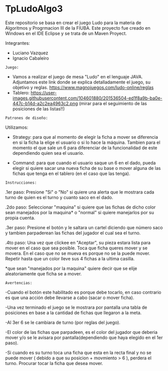 # TpLudoAlgo3
Este repositorio se basa en crear el juego Ludo para la materia de Algoritmos y Progrmacion III de la FIUBA. Este proyecto fue creado en Windows en el IDE Eclipse y se trata de un Maven Proyect. 

Integrantes: 

- Luciano Vazquez
- Ignacio Cabaleiro


`Juego: `

- Vamos a realizar el juego de mesa "Ludo" en el lenguaje JAVA.
  Adjuntamos este link donde se explica detalladamente el juego, su objetivo y reglas.
  https://www.magnojuegos.com/ludo-online/reglas
- Tablero: https://user-images.githubusercontent.com/104601880/201536504-ed1f8a9b-ba0e-447c-b14d-a2c2ea4963c2.png (mirar para el seguimiento de las posiciones de las listas!!)



`Patrones de diseño:`

Utilizamos:
    
  - Strategy: para que al momento de elegir la ficha a mover se diferencia en si la ficha la elige el usuario o si lo hace la máquina. Tambien para el momento el que sale un 6 para diferenciar de la funcionalidad de este dependiendo quien sea el usuario.
  
  - Command: para que cuando el usuario saque un 6 en el dado, pueda elegir si quiere sacar una nueva ficha de su base o mover alguna de las fichas que tenga en el           tablero (en el caso que las tenga).



   `Instrucciones:`
   
  .1er paso: Presione "Si" o "No" si quiere una alerta que le mostrara cada turno de quien es el turno y cuanto saco en el dado.
  
  .2do paso: Seleccionar "maquina" si quiere que las fichas de dicho color sean manejados por la maquina* o "normal" si quiere manejarlos por su propia cuenta.
  
  .3er paso: Presione el botón y le saltara un cartel diciendo que número saco y tambien parpaderean las fichas del jugador el cual sea el turno.
  
  .4to paso: Una vez que clickee en "Aceptar", su pieza estara lista para mover en el caso que sea posible. Toca que ficha queres mover y se movera. En el caso que no se mueva es porque no se la puede mover. Repetir hasta que un color lleve sus 4 fichas a la ultima casilla.
  
  *que sean "manejados por la maquina" quiere decir que se elije aleatoriamente que ficha se a mover.
  
  
  `Avertencias:`
  
  -Cuando el botón este habilitado es porque debe tocarlo, en caso contrario es que una acción debe llevarse a cabo (sacar o mover ficha). 
  
  -Una vez terminado el juego se le mostrara por pantalla una tabla de posiciones en base a la cantidad de fichas que llegaron a la meta. 
  
  -Al 3er 6 se le cambiara de turno (por reglas del juego).
  
  -El color de las fichas que parpadeen, es el color del jugador que deberia mover y/o se le avisara por pantalla(dependiendo que haya elegido en el 1er paso). 
  
  -Si cuando es su turno toca una ficha que esta en la recta final y no se puede mover ( debido a que su posicion + movmiento > 6 ), perdera el turno. Procurar tocar la ficha que desea mover.
  
